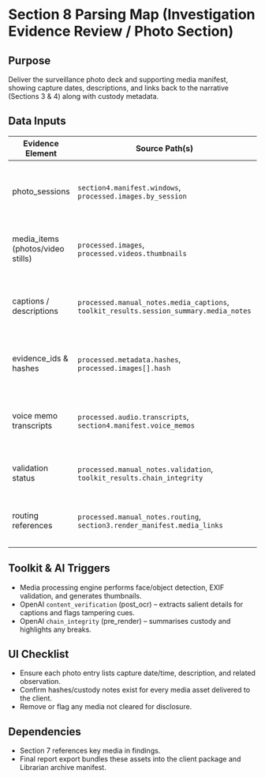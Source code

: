 ﻿# Section 8 Parsing Map (Investigation Evidence Review / Photo Section)

## Purpose
Deliver the surveillance photo deck and supporting media manifest, showing capture dates, descriptions, and links back to the narrative (Sections 3 & 4) along with custody metadata.

## Data Inputs
| Evidence Element                      | Source Path(s)                                                                                       | Notes |
|--------------------------------------|------------------------------------------------------------------------------------------------------|-------|
| photo_sessions                        | `section4.manifest.windows`, `processed.images.by_session`                                           | Determines “Date of surveillance” headings and photo grouping. |
| media_items (photos/video stills)     | `processed.images`, `processed.videos.thumbnails`                                                     | Supplies file path, capture timestamp, camera metadata. |
| captions / descriptions               | `processed.manual_notes.media_captions`, `toolkit_results.session_summary.media_notes`               | One- to two-sentence description aligned with Section 4 observations. |
| evidence_ids & hashes                 | `processed.metadata.hashes`, `processed.images[].hash`                                                | Displayed for chain-of-custody and export manifest. |
| voice memo transcripts                | `processed.audio.transcripts`, `section4.manifest.voice_memos`                                       | Optional attachments listed alongside photo sessions. |
| validation status                     | `processed.manual_notes.validation`, `toolkit_results.chain_integrity`                                | Indicates media authentication outcome. |
| routing references                    | `processed.manual_notes.routing`, `section3.render_manifest.media_links`                              | Links each media asset back to narrative entries. |

## Toolkit & AI Triggers
- Media processing engine performs face/object detection, EXIF validation, and generates thumbnails.
- OpenAI `content_verification` (post_ocr) – extracts salient details for captions and flags tampering cues.
- OpenAI `chain_integrity` (pre_render) – summarises custody and highlights any breaks.

## UI Checklist
- Ensure each photo entry lists capture date/time, description, and related observation.
- Confirm hashes/custody notes exist for every media asset delivered to the client.
- Remove or flag any media not cleared for disclosure.

## Dependencies
- Section 7 references key media in findings.
- Final report export bundles these assets into the client package and Librarian archive manifest.

